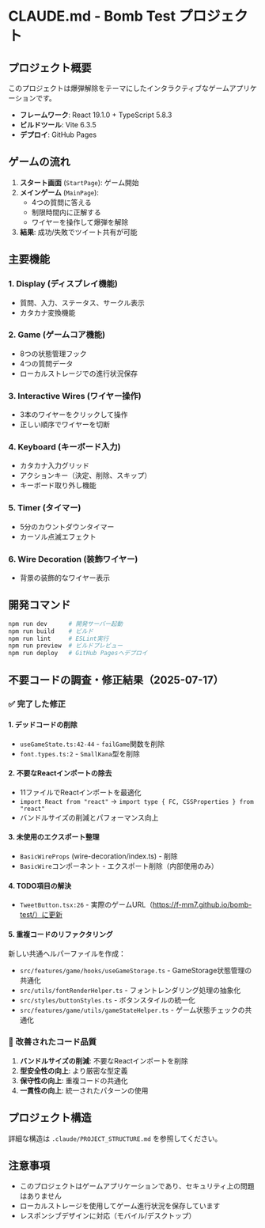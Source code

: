 # CLAUDE.md - Bomb Test プロジェクト

## プロジェクト概要

このプロジェクトは爆弾解除をテーマにしたインタラクティブなゲームアプリケーションです。
- **フレームワーク**: React 19.1.0 + TypeScript 5.8.3
- **ビルドツール**: Vite 6.3.5
- **デプロイ**: GitHub Pages

## ゲームの流れ

1. **スタート画面** (`StartPage`): ゲーム開始
2. **メインゲーム** (`MainPage`): 
   - 4つの質問に答える
   - 制限時間内に正解する
   - ワイヤーを操作して爆弾を解除
3. **結果**: 成功/失敗でツイート共有が可能

## 主要機能

### 1. Display (ディスプレイ機能)
- 質問、入力、ステータス、サークル表示
- カタカナ変換機能

### 2. Game (ゲームコア機能)
- 8つの状態管理フック
- 4つの質問データ
- ローカルストレージでの進行状況保存

### 3. Interactive Wires (ワイヤー操作)
- 3本のワイヤーをクリックして操作
- 正しい順序でワイヤーを切断

### 4. Keyboard (キーボード入力)
- カタカナ入力グリッド
- アクションキー（決定、削除、スキップ）
- キーボード取り外し機能

### 5. Timer (タイマー)
- 5分のカウントダウンタイマー
- カーソル点滅エフェクト

### 6. Wire Decoration (装飾ワイヤー)
- 背景の装飾的なワイヤー表示

## 開発コマンド

```bash
npm run dev      # 開発サーバー起動
npm run build    # ビルド
npm run lint     # ESLint実行
npm run preview  # ビルドプレビュー
npm run deploy   # GitHub Pagesへデプロイ
```

## 不要コードの調査・修正結果（2025-07-17）

### ✅ 完了した修正

#### 1. デッドコードの削除
- `useGameState.ts:42-44` - `failGame`関数を削除
- `font.types.ts:2` - `SmallKana`型を削除

#### 2. 不要なReactインポートの除去
- 11ファイルでReactインポートを最適化
- `import React from "react"` → `import type { FC, CSSProperties } from "react"`
- バンドルサイズの削減とパフォーマンス向上

#### 3. 未使用のエクスポート整理
- `BasicWireProps` (wire-decoration/index.ts) - 削除
- `BasicWire`コンポーネント - エクスポート削除（内部使用のみ）

#### 4. TODO項目の解決
- `TweetButton.tsx:26` - 実際のゲームURL（https://f-mm7.github.io/bomb-test/）に更新

#### 5. 重複コードのリファクタリング
新しい共通ヘルパーファイルを作成：
- `src/features/game/hooks/useGameStorage.ts` - GameStorage状態管理の共通化
- `src/utils/fontRenderHelper.ts` - フォントレンダリング処理の抽象化
- `src/styles/buttonStyles.ts` - ボタンスタイルの統一化
- `src/features/game/utils/gameStateHelper.ts` - ゲーム状態チェックの共通化

### 🔧 改善されたコード品質

1. **バンドルサイズの削減**: 不要なReactインポートを削除
2. **型安全性の向上**: より厳密な型定義
3. **保守性の向上**: 重複コードの共通化
4. **一貫性の向上**: 統一されたパターンの使用

## プロジェクト構造

詳細な構造は `.claude/PROJECT_STRUCTURE.md` を参照してください。

## 注意事項

- このプロジェクトはゲームアプリケーションであり、セキュリティ上の問題はありません
- ローカルストレージを使用してゲーム進行状況を保存しています
- レスポンシブデザインに対応（モバイル/デスクトップ）